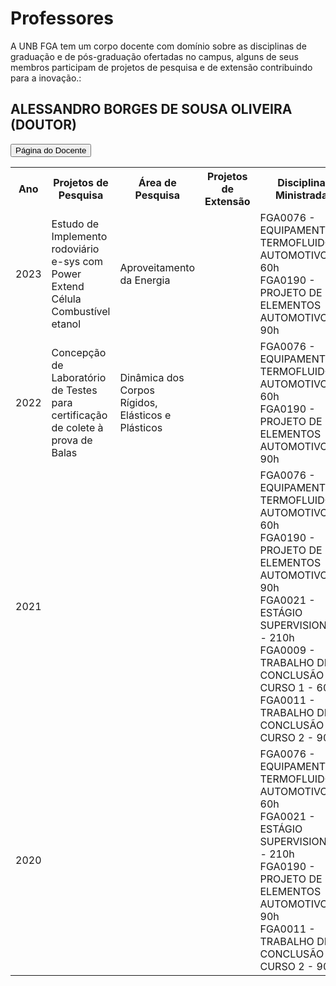 <!DOCTYPE html>
<html>
    
<head>
<meta charset="UTF-8">
<title>Professores UnB FGA</title>
    
<link rel="stylesheet" href="./css/paginas.css">
    
</head>
    
<body>
    
<div class="container">
<h1>Professores</h1>
    
<div class="explicacao">
<p>A UNB FGA tem um corpo docente com domínio sobre as disciplinas de graduação e de pós-graduação ofertadas no campus, alguns de seus membros participam de projetos de pesquisa e de extensão contribuindo para a inovação.:
</p>
</div>
    
<div class="square-text">
<h2>ALESSANDRO BORGES DE SOUSA OLIVEIRA (DOUTOR)</h2>
<a href="https://sigaa.unb.br/sigaa/public/docente/portal.jsf?siape=1281464">
<button class="left-button">Página do Docente</button>
</a>
</div>
<table>
  <tr>
    <th>Ano</th>
    <th>Projetos de Pesquisa</th>
    <th>Área de Pesquisa</th>
    <th>Projetos de Extensão</th>
    <th>Disciplinas Ministradas</th>
    <th>Disciplinas Pós-Graduação</th>
  </tr>
  <tr>
    <td>2023</td>
    <td>Estudo de Implemento rodoviário e-sys com Power Extend Célula Combustível etanol</td>
    <td>Aproveitamento da Energia</td>
    <td></td>
    <td>FGA0076 - EQUIPAMENTOS TERMOFLUIDOS AUTOMOTIVOS - 60h<br>FGA0190 - PROJETO DE ELEMENTOS AUTOMOTIVOS - 90h</td>
    <td>PPMEC2001 - INSTRUMENTAÇÃO - 60h</td>
  </tr>
  <tr>
    <td>2022</td>
    <td>Concepção de Laboratório de Testes para certificação de colete à prova de Balas</td>
    <td>Dinâmica dos Corpos Rígidos, Elásticos e Plásticos</td>
    <td></td>
    <td>FGA0076 - EQUIPAMENTOS TERMOFLUIDOS AUTOMOTIVOS - 60h<br>FGA0190 - PROJETO DE ELEMENTOS AUTOMOTIVOS - 90h</td>
    <td>PPMEC2001 - INSTRUMENTAÇÃO - 60h</td>
  </tr>
  <tr>
    <td>2021</td>
    <td></td>
    <td></td>
    <td></td>
    <td>FGA0076 -	EQUIPAMENTOS TERMOFLUIDOS AUTOMOTIVOS -	60h<br>FGA0190 - PROJETO DE ELEMENTOS AUTOMOTIVOS - 90h<br>FGA0021 -	ESTÁGIO SUPERVISIONADO - 210h<br>FGA0009 - TRABALHO DE CONCLUSÃO DE CURSO 1 - 60h<br>FGA0011 -	TRABALHO DE CONCLUSÃO DE CURSO 2 - 90h</td>
    <td>PPMEC2001 - INSTRUMENTAÇÃO - 60h</td>
  </tr>
  <td>2020</td>
    <td></td>
    <td></td>
    <td></td>
  <td>FGA0076 -	EQUIPAMENTOS TERMOFLUIDOS AUTOMOTIVOS - 60h<br>FGA0021 - ESTÁGIO SUPERVISIONADO -	210h<br>FGA0190 - PROJETO DE ELEMENTOS AUTOMOTIVOS - 90h<br>FGA0011 - TRABALHO DE CONCLUSÃO DE CURSO 2 -	90h</td>
  <td></td>

</table>
